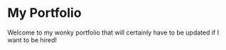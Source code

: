 # My Portfolio

Welcome to my wonky portfolio that will certainly have to be updated if I want to be hired!